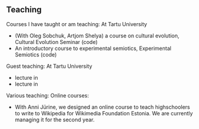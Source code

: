 

## Teaching


Courses I have taught or am teaching:
At Tartu University
- (With Oleg Sobchuk, Artjom Shelya) a course on cultural evolution, Cultural Evolution Seminar (code)
- An introductory course to experimental semiotics, Experimental Semiotics (code)

Guest teaching:
At Tartu University
- lecture in
- lecture in

Various teaching:
Online courses:
- With Anni Jürine, we designed an online course to teach highschoolers to write to Wikipedia for Wikimedia Foundation Estonia. We are currently managing it for the second year.
